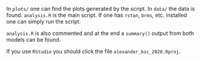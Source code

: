 
In `plots/` one can find the plots generated by the script.
In `data/` the data is found.
`analysis.R` is the main script. If one has `rstan`, `brms`, etc. installed one can simply run the script. 

`analysis.R` is also commented and at the end a `summary()` output from both models can be found.

If you use `RStudio` you should click the file `alexander_bsc_2020.Rproj`.
